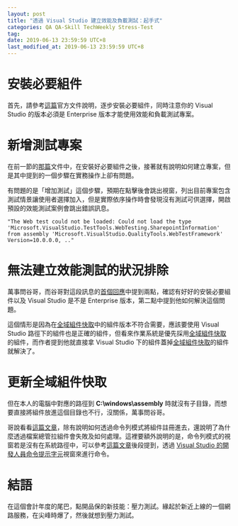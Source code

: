 ```yaml
---
layout: post
title: "透過 Visual Studio 建立效能及負載測試：起手式"
categories: QA QA-Skill TechWeekly Stress-Test
tag: 
date: 2019-06-13 23:59:59 UTC+8 
last_modified_at: 2019-06-13 23:59:59 UTC+8 
---
```


# 安裝必要組件
首先，請參考[這篇][MSDoc:quickstart]官方文件說明，逐步安裝必要組件，同時注意你的 Visual Studio 的版本必須是 Enterprise 版本才能使用效能和負載測試專案。

# 新增測試專案
在前一節的[那篇][MSDoc:quickstart]文件中，在安裝好必要組件之後，接著就有說明如何建立專案，但是其中提到的一個步驟在實務操作上卻有問題。

有問題的是「增加測試」這個步驟，預期在點擊後會跳出視窗，列出目前專案包含測試情景讓使用者選擇加入，但是實際依序操作時會發現沒有測試可供選擇，開啟預設的效能測試案例會跳出錯誤訊息。

    "The Web test could not be loaded: Could not load the type 'Microsoft.VisualStudio.TestTools.WebTesting.SharepointInformation' from assembly 'Microsoft.VisualStudio.QualityTools.WebTestFramework' Version=10.0.0.0, .."

# 無法建立效能測試的狀況排除
萬事問谷哥，而谷哥對這段訊息的[首個回應][StackOverflow:Q1]中提到兩點，確認有好好的安裝必要組件以及 Visual Studio 是不是 Enterprise 版本，第二點中提到他如何解決這個問題。

這個情形是因為在[全域組件快取][MSDoc:GAC]中的組件版本不符合需要，應該要使用 Visual Studio 路徑下的組件也是正確的組件，但看來作業系統是優先採用[全域組件快取][MSDoc:GAC]的組件，而作者提到他就直接拿 Visual Studio 下的組件蓋掉[全域組件快取][MSDoc:GAC]的組件就解決了。

# 更新全域組件快取
但在本人的電腦中對應的路徑到 **C:\windows\assembly** 時就沒有子目錄，而想要直接將組件放進這個目錄也不行，沒關係，萬事問谷哥。

哥說看看[這篇文章][dot:GAC]，除有說明如何透過命令列模式將組件註冊進去，還說明了為什麼透過檔案總管拉組件會失敗及如何處理。這裡要額外說明的是，命令列模式的視窗若是沒有在系統路徑中，可以參考[這篇文章][MSDoc:GAC-install]後段提到，透過 [Visual Studio 的開發人員命令提示字元][MSDoc:Dev]視窗來進行命令。

# 結語
在這個會計年度的尾巴，點開品保的新技能：壓力測試。緣起於新近上線的一個網路服務，在尖峰時爆了，然後就想到壓力測試。


[MSDoc:quickstart]:https://docs.microsoft.com/zh-tw/visualstudio/test/quickstart-create-a-load-test-project?view=vs-2019 "快速入門：建立負載測試專案"
[MSDoc:GAC]:https://docs.microsoft.com/zh-tw/dotnet/framework/app-domains/working-with-assemblies-and-the-gac "使用組件和全域組件快取"
[MSDoc:GAC-install]:https://docs.microsoft.com/zh-tw/dotnet/framework/app-domains/how-to-install-an-assembly-into-the-gac "HOW TO：將組件安裝到全域組件快取"
[MSDoc:Dev]:https://docs.microsoft.com/zh-tw/dotnet/framework/tools/developer-command-prompt-for-vs "Visual Studio 的開發人員命令提示字元"
[StackOverflow:Q1]:https://stackoverflow.com/questions/45503967/web-performance-test-could-not-load-type-microsoft-visualstudio-webtesting-sh "Web Performance Test - could not load type 'Microsoft.VisualStudio.WebTesting.SharepointInformation'"
[dot:GAC]:https://dotblogs.com.tw/rainmaker/2013/09/13/118423 "[.NET]要如何透過檔案總管手動將DLL拉進GAC「C:\Windows\assembly」之中?"

